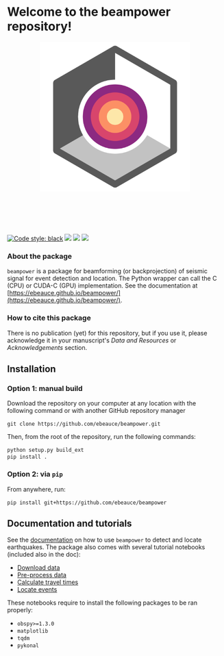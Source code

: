 # Welcome to the __beampower__ repository!

<p align="center">
<img src="data/beampower_logo.png" width=350>
</p><br><br><br><br>


[![Code style: black](https://img.shields.io/badge/code%20style-black-000000.svg)](https://github.com/psf/black)
![](https://img.shields.io/github/commit-activity/w/ebeauce/beampower)
![](https://img.shields.io/github/last-commit/ebeauce/beampower)
![](https://img.shields.io/github/stars/ebeauce/beampower?style=social)

### About the package
`beampower` is a package for beamforming (or backprojection) of seismic signal for event detection and location. The Python wrapper
can call the C (CPU) or CUDA-C (GPU) implementation. See the documentation at [https://ebeauce.github.io/beampower/](https://ebeauce.github.io/beampower/).

### How to cite this package

There is no publication (yet) for this repository, but if you use it, please acknowledge it in your manuscript's _Data and Resources_ or _Acknowledgements_ section.

## Installation 

### Option 1: manual build

Download the repository on your computer at any location with the following command or with another GitHub repository manager

    git clone https://github.com/ebeauce/beampower.git

Then, from the root of the repository, run the following commands:

    python setup.py build_ext
    pip install .

### Option 2: via `pip`

From anywhere, run:

    pip install git+https://github.com/ebeauce/beampower


## Documentation and tutorials

See the [documentation](https://ebeauce.github.io/beampower/) on how to use `beampower` to detect and locate earthquakes. The package also comes with several tutorial notebooks (included also in the doc): 

- [Download data](notebooks/0_download.ipynb)
- [Pre-process data](notebooks/1_preprocess.ipynb)
- [Calculate travel times](notebooks/2_travel_times.ipynb)
- [Locate events](notebooks/3_localization.ipynb)

These notebooks require to install the following packages to be ran properly:

- `obspy>=1.3.0`  
- `matplotlib`  
- `tqdm`  
- `pykonal`

